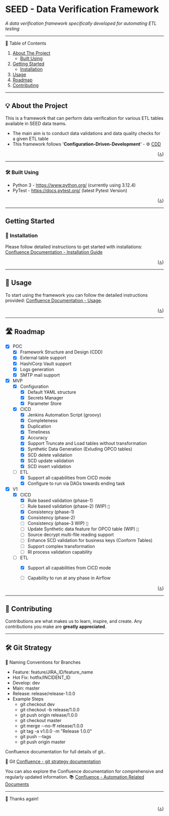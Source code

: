 <a id="readme-top"></a>

# SEED - Data Verification Framework

*A data verification framework specifically developed for automating ETL testing*

---

<!-- TABLE OF CONTENTS --> 

<div>
  <summary>📑 Table of Contents</summary>
  <ol>
    <li>
      <a href="#about-the-project">About The Project</a>
      <ul>
        <li><a href="#built-with">Built Using</a></li>
      </ul>
    </li>
    <li>
      <a href="#getting-started">Getting Started</a>
      <ul>
        <li><a href="#installation">Installation</a></li>
      </ul>
    </li>
    <li><a href="#usage">Usage</a></li>
    <li><a href="#roadmap">Roadmap</a></li>
    <li><a href="#contributing">Contributing</a></li>
  </ol>
</div>


---

<!-- ABOUT THE PROJECT -->
## 💡 About the Project

This is a framework that can perform data verification for various ETL tables available in SEED data teams.
 
- The main aim is to conduct data validations and data quality checks for a given ETL table
- This framework follows '**Configuration-Driven-Development**'  - ⚙️ [CDD](https://stuartwheaton.com/blog/2021-10-13-config-driven-development/)

<p align="right">(<a href="#readme-top">🔝</a>)</p>

---

### 🛠️ Built Using

- Python 3 - https://www.python.org/ (currently using 3.12.4)
- PyTest - https://docs.pytest.org/ (latest Pytest Version)

<p align="right">(<a href="#readme-top">🔝</a>)</p>

---

<!-- GETTING STARTED  --> 
## Getting Started



### 💾 Installation

Please follow detailed instructions to get started with installations:
[Confluence Documentation - Installation Guide](https://syscobt.atlassian.net/wiki/spaces/BSM/pages/4870637624/Test+Automation+installation+guide)

<p align="right">(<a href="#readme-top">🔝</a>)</p>

---

## 🤹 Usage

To start using the framework you can follow the detailed instructions provided:  [Confluence Documentation - Usage](https://syscobt.atlassian.net/wiki/spaces/BSM/pages/4891869437/Test+Automation+-+Run+Book).

<p align="right">(<a href="#readme-top">🔝</a>)</p>

---

<!-- ROADMAP -->
## 🛣️ Roadmap

- [x] POC
  - [x] Framework Structure and Design (CDD)
  - [x] External table support
  - [x] HashiCorp Vault support
  - [x] Logs generation
  - [x] SMTP mail support
- [x] MVP
  - [x] Configuration
    - [x] Default YAML structure
    - [x] Secrets Manager
    - [x] Parameter Store
  - [X] CICD
    - [x] Jenkins Automation Script (groovy)
    - [x] Completeness
    - [x] Duplication
    - [x] Timeliness
    - [x] Accuracy
    - [x] Support Truncate and Load tables without transformation
    - [x] Synthetic Data Generation (Exluding OPCO tables)
    - [x] SCD delete validation
    - [x] SCD update validation
    - [x] SCD insert validation
  - [ ] ETL
    -  [x] Support all capabilities from CICD mode
    -  [x] Configure to run via DAGs towards ending task

- [x] V1
  - [X] CICD
    - [x] Rule based validation (phase-1)
    - [ ] Rule based validation (phase-2) (WIP) `🚧`
    - [x] Consistency (phase-1)
    - [x] Consistency (phase-2)
    - [ ] Consistency (phase-3 WIP) `🚧`
    - [ ] Update Synthetic data feature for OPCO table (WIP) `🚧`
    - [ ] Source decrypt multi-file reading support
    - [ ] Enhance SCD validation for business keys (Conform Tables)
    - [ ] Support complex transformation
    - [ ] RI process validation capability
  - [ ] ETL
    -  [x] Support all capabilities from CICD mode
    -  [ ] Capability to run at any phase in Airflow


<p align="right">(<a href="#readme-top">🔝</a>)</p>

---

<!-- CONTRIBUTING -->
## 🤝 Contributing

Contributions are what makes us to learn, inspire, and create. Any contributions you make are **greatly appreciated**.

---
<!-- Git Strategy -->
## 🛠️ Git Strategy


<!-- TABLE OF CONTENTS -->
<div>
  <summary>📑 Naming Conventions for Branches</summary>
  <ul>
    <li>Feature: feature/JIRA_ID/feature_name</li>
    <li>Hot Fix: hotfix/INCIDENT_ID</li>
    <li>Develop: dev</li>
    <li>Main: master</li>
    <li>Release: release/release-1.0.0</li>
    <li>
      Example Steps
      <ul>
        <li>git checkout dev</li>
        <li>git checkout -b release/1.0.0</li>
        <li>git push origin release/1.0.0</li>
        <li>git checkout master</li>
        <li>git merge --no-ff release/1.0.0</li>
        <li>git tag -a v1.0.0 -m "Release 1.0.0"</li>
        <li>git push --tags</li>
        <li>git push origin master</li>
      </ul>
    </li>
  </ul>
</div>

Confluence documentation for full details of git..

🔗 Git [Confluence  - git strategy documentation](https://syscobt.atlassian.net/wiki/spaces/BSM/pages/5107721986/Git+Repo+Setup+Structure+and+Branching+Strategy)



You can also explore the Confluence documentation for comprehensive and regularly updated information.
📚 [Confluence  - Automation Related Documents](https://syscobt.atlassian.net/wiki/spaces/BSM/pages/4425063424/QE+Automation+Data+engineering+focused)

---


🙏 Thanks again!

<p align="right">(<a href="#readme-top">🔝</a>)</p>

